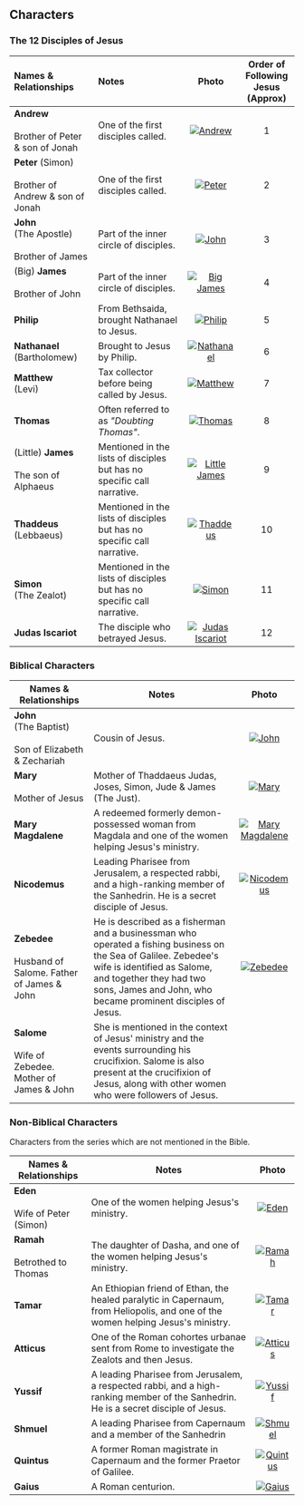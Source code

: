 ## Characters 
### The 12 Disciples of Jesus

| Names & Relationships | Notes | Photo | Order of <br> Following Jesus <br> (Approx) |
| :-------------------- | :---- | :---: | :------------------------------: |
| **Andrew** <br><br> Brother of Peter & son of Jonah | One of the first disciples called. | [![Andrew](images/Andrew.webp)](images/Andrew.webp) | 1 |
| **Peter** (Simon) <br><br> Brother of Andrew & son of Jonah | One of the first disciples called. | [![Peter](images/Simon_Peter.webp)](images/Simon_Peter.webp) | 2 |
| **John** <br> (The Apostle) <br><br> Brother of James | Part of the inner circle of disciples. | [![John](images/John.webp)](images/John.webp) | 3 |
| (Big) **James** <br><br>Brother of John | Part of the inner circle of disciples. | [![Big James](images/Big_James.webp)](images/Big_James.webp) | 4 |
| **Philip** | From Bethsaida, brought Nathanael to Jesus. | [![Philip](images/Philip.webp)](images/Philip.webp) | 5 |
| **Nathanael** <br> (Bartholomew) | Brought to Jesus by Philip. | [![Nathanael](images/Nathanael.webp)](images/Nathanael.webp) | 6 |
| **Matthew** <br> (Levi) | Tax collector before being called by Jesus. | [![Matthew](images/Matthew.webp)](images/Matthew.webp) | 7 |
| **Thomas** | Often referred to as _"Doubting Thomas"_. | [![Thomas](images/Thomas.webp)]() | 8 |
| (Little) **James** <br><br> The son of Alphaeus | Mentioned in the lists of disciples but has no specific call narrative. | [![Little James](images/Little_James.webp)](images/Little_James.webp) | 9 |
| **Thaddeus** <br> (Lebbaeus) | Mentioned in the lists of disciples but has no specific call narrative. | [![Thaddeus](images/Thaddeus.webp)](images/Thaddeus.webp) | 10 |
| **Simon** <br> (The Zealot) | Mentioned in the lists of disciples but has no specific call narrative. | [![Simon](images/Simon_Z.webp)](images/Simon_Z.webp) | 11 |
| **Judas Iscariot** | The disciple who betrayed Jesus. | [![Judas Iscariot](images/Judas_Iscariot.webp)](images/Judas_Iscariot.webp) | 12 |

### Biblical Characters


| Names & Relationships | Notes | Photo |
| --------------------- | ----- | :---: |
| **John** <br>(The Baptist) <br><br> Son of Elizabeth & Zechariah | Cousin of Jesus. | [![John](images/John_The_Baptist.webp)]() |
| **Mary** <br><br> Mother of Jesus | Mother of Thaddaeus Judas, Joses, Simon, Jude & James (The Just). | [![Mary](images/Mary.webp)](images/Mary.webp) |
| **Mary Magdalene** | A redeemed formerly demon-possessed woman from Magdala and one of the women helping Jesus's ministry. | [![Mary Magdalene](images/Mary_Magdalene.webp)](images/Mary_Magdalene.webp) |
| **Nicodemus** | Leading Pharisee from Jerusalem, a respected rabbi, and a high-ranking member of the Sanhedrin. He is a secret disciple of Jesus. | [![Nicodemus](images/Nicodemus.webp)](images/Nicodemus.webp) |
| **Zebedee**  <br><br> Husband of Salome. Father of James & John | He is described as a fisherman and a businessman who operated a fishing business on the Sea of Galilee. Zebedee's wife is identified as Salome, and together they had two sons, James and John, who became prominent disciples of Jesus. | [![Zebedee](images/Zebedee.webp)](images/Zebedee.webp) |
| **Salome** <br><br>Wife of Zebedee. Mother of James & John | She is mentioned in the context of Jesus' ministry and the events surrounding his crucifixion. Salome is also present at the crucifixion of Jesus, along with other women who were followers of Jesus. |  |


### Non-Biblical Characters

Characters from the series which are not mentioned in the Bible.

| Names & Relationships | Notes | Photo |
| --------------------- | ----- | :---: |
| **Eden** <br><br> Wife of Peter (Simon) | One of the women helping Jesus's ministry. | [![Eden](images/Eden.webp)](images/Eden.webp) |
| **Ramah** <br><br> Betrothed to Thomas | The daughter of Dasha, and one of the women helping Jesus's ministry. | [![Ramah](images/Ramah.webp)](images/Ramah.webp) |
| **Tamar** | An Ethiopian friend of Ethan, the healed paralytic in Capernaum, from Heliopolis, and one of the women helping Jesus's ministry. | [![Tamar](images/Tamar.webp)](images/Tamar.webp) |
| **Atticus** | One of the Roman cohortes urbanae sent from Rome to investigate the Zealots and then Jesus. |  [![Atticus](images/Atticus.webp)](images/Atticus.webp) |
| **Yussif** | A leading Pharisee from Jerusalem, a respected rabbi, and a high-ranking member of the Sanhedrin. He is a secret disciple of Jesus. | [![Yussif](images/Yussif.webp)](images/Yussif.webp) |
| **Shmuel** | A leading Pharisee from Capernaum and a member of the Sanhedrin | [![Shmuel](images/Shmuel.webp)](images/Shmuel.webp) |
| **Quintus** | A former Roman magistrate in Capernaum and the former Praetor of Galilee. | [![Quintus](images/Quintus.webp)](images/Quintus.webp) |
| **Gaius** | A Roman centurion. | [![Gaius](images/Gaius.jpg)](images/Gaius.jpg) |
